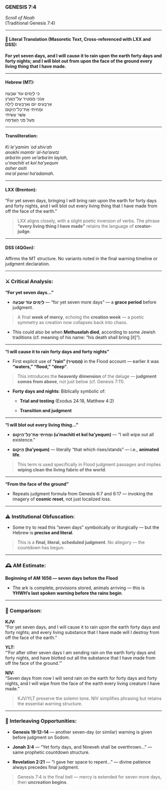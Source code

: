 ### **GENESIS 7:4**

_Scroll of Noaḥ_  
(Traditional Genesis 7:4)

---

#### 📜 Literal Translation (Masoretic Text, Cross-referenced with LXX and DSS):

**For yet seven days, and I will cause it to rain upon the earth forty days and forty nights; and I will blot out from upon the face of the ground every living thing that I have made.**

---

#### Hebrew (MT):

כִּי לְיָמִים עוֹד שִׁבְעָה  
אָנֹכִי מַמְטִיר עַל־הָאָרֶץ  
אַרְבָּעִים יוֹם וְאַרְבָּעִים לָיְלָה  
וּמָחִיתִי אֶת־כָּל־הַיְקוּם  
אֲשֶׁר עָשִׂיתִי  
מֵעַל פְּנֵי הָאֲדָמָה

---

#### Transliteration:

_Ki le’yamim ʿod shivʿah  
anokhi mamtir ʿal-ha’aretz  
arbaʿim yom ve’arbaʿim laylah,  
u’machiti et kol ha’yequm  
asher asiti  
meʿal penei ha’adamah._

---

#### LXX (Brenton):

“For yet seven days, bringing I will bring rain upon the earth for forty days and forty nights, and I will blot out every living thing that I have made from off the face of the earth.”

> LXX aligns closely, with a slight poetic inversion of verbs. The phrase **“every living thing I have made”** retains the language of **creator-judge**.

---

#### DSS (4QGen):

Affirms the MT structure. No variants noted in the final warning timeline or judgment declaration.

---

### ⚔️ Critical Analysis:

**“For yet seven days…”**

- **לְיָמִים עוֹד שִׁבְעָה** — “for yet seven more days” — a **grace period** before judgment.
    

> A final **week of mercy**, echoing the **creation week** — a poetic symmetry as creation now collapses back into chaos.

- This could also be when **Methuselah died**, according to some Jewish traditions (cf. meaning of his name: “his death shall bring [it]”).
    

---

**“I will cause it to rain forty days and forty nights”**

- First explicit use of **“rain” (מַמְטִיר)** in the Flood account — earlier it was **“waters,” “flood,” “deep”**.
    

> This introduces the **heavenly dimension** of the deluge — **judgment comes from above**, not just below (cf. Genesis 7:11).

- **Forty days and nights**: Biblically symbolic of:
    
    - **Trial and testing** (Exodus 24:18, Matthew 4:2)
        
    - **Transition and judgment**
        

---

**“I will blot out every living thing…”**

- **וּמָחִיתִי אֶת־כָּל־הַיְקוּם (u’machiti et kol ha’yequm)** — “I will wipe out all existence.”
    
- **הַיְקוּם (ha’yequm)** — literally “that which rises/stands” — i.e., **animated life**.
    

> This term is used specifically in Flood judgment passages and implies **wiping clean the living fabric of the world**.

---

**“From the face of the ground”**

- Repeats judgment formula from Genesis 6:7 and 6:17 — invoking the imagery of **cosmic reset**, not just localized loss.
    

---

### ⚠️ Institutional Obfuscation:

- Some try to read this “seven days” symbolically or liturgically — but the Hebrew is **precise and literal**.
    

> This is a **final, literal, scheduled judgment**. No allegory — the countdown has begun.

---

### 🕰️ AM Estimate:

**Beginning of AM 1656 — seven days before the Flood**

- The ark is complete, provisions stored, animals arriving — this is **YHWH’s last spoken warning before the rains begin**.
    

---

### 📖 Comparison:

**KJV:**  
“For yet seven days, and I will cause it to rain upon the earth forty days and forty nights; and every living substance that I have made will I destroy from off the face of the earth.”

**YLT:**  
“‘For after other seven days I am sending rain on the earth forty days and forty nights, and have blotted out all the substance that I have made from off the face of the ground.’”

**NIV:**  
“Seven days from now I will send rain on the earth for forty days and forty nights, and I will wipe from the face of the earth every living creature I have made.”

> KJV/YLT preserve the solemn tone. NIV simplifies phrasing but retains the essential warning structure.

---

### 🔗 Interleaving Opportunities:

- **Genesis 19:12–14** — another seven-day (or similar) warning is given before judgment on Sodom.
    
- **Jonah 3:4** — “Yet forty days, and Nineveh shall be overthrown…” — same prophetic countdown structure.
    
- **Revelation 2:21** — “I gave her space to repent…” — divine patience always precedes final judgment.
    

> Genesis 7:4 is the final bell — mercy is extended for seven more days, then **uncreation begins**.